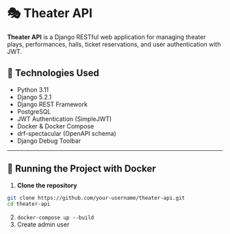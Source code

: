 # 🎭 Theater API

**Theater API** is a Django RESTful web application for managing theater plays, performances, halls, ticket
reservations, and user authentication with JWT.

## 🚀 Technologies Used

- Python 3.11
- Django 5.2.1
- Django REST Framework
- PostgreSQL
- JWT Authentication (SimpleJWT)
- Docker & Docker Compose
- drf-spectacular (OpenAPI schema)
- Django Debug Toolbar

---

## 🐳 Running the Project with Docker

1. **Clone the repository**

```bash
git clone https://github.com/your-username/theater-api.git
cd theater-api
```

2. `docker-compose up --build`
3. Create admin user




